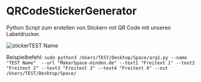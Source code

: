 # QRCodeStickerGenerator
Python Script zum erstellen von Stickern mit QR Code mit unseren Labeldrucker.


![stickerTEST Name](https://github.com/makerspaceminden/QRCodeStickerGenerator/assets/48227459/15edef4d-8b1c-4541-9da8-7158e7e7c39c)


Beispielbefehl: 
```sudo python3 /Users/TEST/Desktop/Space/arg1.py --name "TEST Name"  --url "MakerSpace-minden.de" --text1 "Freitext 1" --text2 "Freitext 2" --text3 "Freitext 3" --text4 "Freitext 4" --out /Users/TEST/Desktop/Space/ ```

